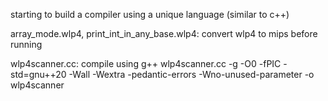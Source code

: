 starting to build a compiler using a unique language (similar to c++)



array_mode.wlp4, print_int_in_any_base.wlp4: convert wlp4 to mips before running

wlp4scanner.cc: compile using g++ wlp4scanner.cc -g -O0 -fPIC -std=gnu++20 -Wall -Wextra -pedantic-errors -Wno-unused-parameter -o wlp4scanner
